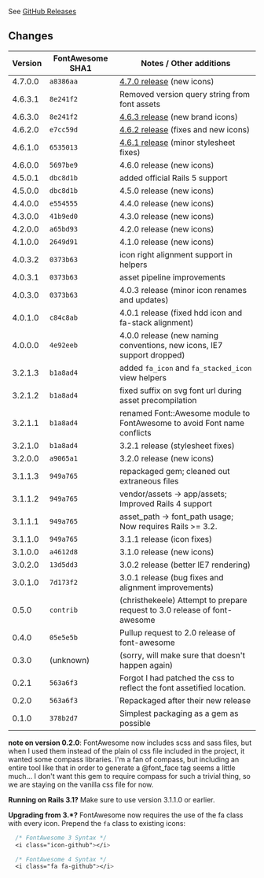 See [GitHub Releases](https://github.com/bokmann/font-awesome-rails/releases)

## Changes

| Version | FontAwesome SHA1 | Notes / Other additions                                            |
|---------|------------------|--------------------------------------------------------------------|
| 4.7.0.0 | `a8386aa` | [4.7.0 release](https://github.com/FortAwesome/Font-Awesome/pull/10012) (new icons)             |
| 4.6.3.1 | `8e241f2` | Removed version query string from font assets                                                   |
| 4.6.3.0 | `8e241f2` | [4.6.3 release](https://github.com/FortAwesome/Font-Awesome/pull/9189) (new brand icons)        |
| 4.6.2.0 | `e7cc59d` | [4.6.2 release](https://github.com/FortAwesome/Font-Awesome/pull/9117) (fixes and new icons)    |
| 4.6.1.0 | `6535013` | [4.6.1 release](https://github.com/FortAwesome/Font-Awesome/pull/8962) (minor stylesheet fixes) |
| 4.6.0.0 | `5697be9` | 4.6.0 release (new icons)                                                 |
| 4.5.0.1 | `dbc8d1b` | added official Rails 5 support                                            |
| 4.5.0.0 | `dbc8d1b` | 4.5.0 release (new icons)                                                 |
| 4.4.0.0 | `e554555` | 4.4.0 release (new icons)                                                 |
| 4.3.0.0 | `41b9ed0` | 4.3.0 release (new icons)                                                 |
| 4.2.0.0 | `a65bd93` | 4.2.0 release (new icons)                                                 |
| 4.1.0.0 | `2649d91` | 4.1.0 release (new icons)                                                 |
| 4.0.3.2 | `0373b63` | icon right alignment support in helpers                                   |
| 4.0.3.1 | `0373b63` | asset pipeline improvements                                               |
| 4.0.3.0 | `0373b63` | 4.0.3 release (minor icon renames and updates)                            |
| 4.0.1.0 | `c84c8ab` | 4.0.1 release (fixed hdd icon and fa-stack alignment)                     |
| 4.0.0.0 | `4e92eeb` | 4.0.0 release (new naming conventions, new icons, IE7 support dropped)    |
| 3.2.1.3 | `b1a8ad4` | added `fa_icon` and `fa_stacked_icon` view helpers                        |
| 3.2.1.2 | `b1a8ad4` | fixed suffix on svg font url during asset precompilation                  |
| 3.2.1.1 | `b1a8ad4` | renamed Font::Awesome module to FontAwesome to avoid Font name conflicts  |
| 3.2.1.0 | `b1a8ad4` | 3.2.1 release (stylesheet fixes)                                          |
| 3.2.0.0 | `a9065a1` | 3.2.0 release (new icons)                                                 |
| 3.1.1.3 | `949a765` | repackaged gem; cleaned out extraneous files                              |
| 3.1.1.2 | `949a765` | vendor/assets -> app/assets; Improved Rails 4 support                     |
| 3.1.1.1 | `949a765` | asset_path -> font_path usage; Now requires Rails >= 3.2.                 |
| 3.1.1.0 | `949a765` | 3.1.1 release (icon fixes)                                                |
| 3.1.0.0 | `a4612d8` | 3.1.0 release (new icons)                                                 |
| 3.0.2.0 | `13d5dd3` | 3.0.2 release (better IE7 rendering)                                      |
| 3.0.1.0 | `7d173f2` | 3.0.1 release (bug fixes and alignment improvements)                      |
|   0.5.0 | `contrib` | (christhekeele) Attempt to prepare request to 3.0 release of font-awesome |
|   0.4.0 | `05e5e5b` | Pullup request to 2.0 release of font-awesome                             |
|   0.3.0 | (unknown) | (sorry, will make sure that doesn't happen again)                         |
|   0.2.1 | `563a6f3` | Forgot I had patched the css to reflect the font assetified location.     |
|   0.2.0 | `563a6f3` | Repackaged after their new release                                        |
|   0.1.0 | `378b2d7` | Simplest packaging as a gem as possible                                   |

**note on version 0.2.0**: FontAwesome now includes scss and sass files, but
when I used them instead of the plain ol css file included in the project, it
wanted some compass libraries.  I'm a fan of compass, but including an entire
tool like that in order to generate a @font_face tag seems a little much... I
don't want this gem to require compass for such a trivial thing, so we are
staying on the vanilla css file for now.

**Running on Rails 3.1?** Make sure to use version 3.1.1.0 or earlier.

**Upgrading from 3.*?** FontAwesome now requires the use of the fa class
with every icon. Prepend the `fa` class to existing icons:

```css
  /* FontAwesome 3 Syntax */
  <i class="icon-github"></i>

  /* FontAwesome 4 Syntax */
  <i class="fa fa-github"></i>
```
